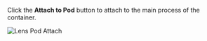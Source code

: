 Click the **Attach to Pod** button to attach to the main process of the container.

![Lens Pod Attach](/images/lens-pod-attach.jpg)